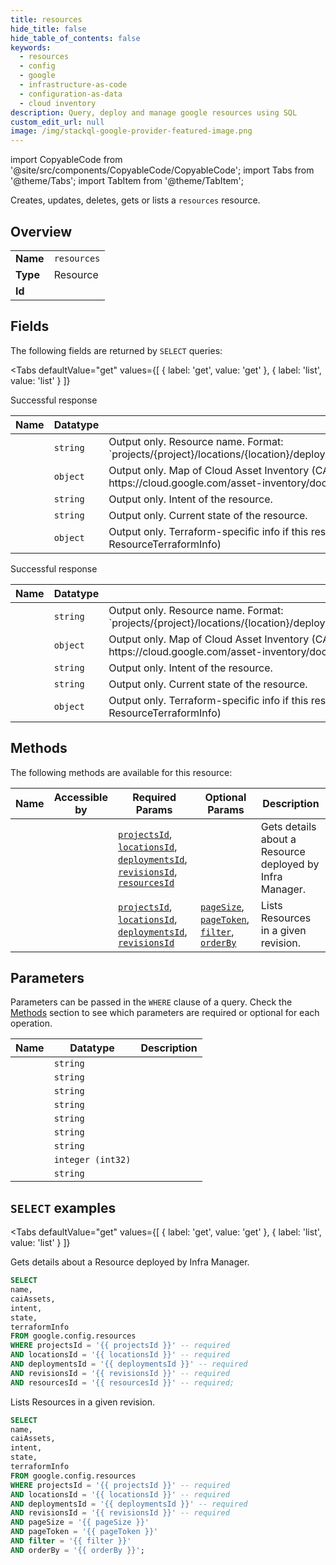 ```yaml
--- 
title: resources
hide_title: false
hide_table_of_contents: false
keywords:
  - resources
  - config
  - google
  - infrastructure-as-code
  - configuration-as-data
  - cloud inventory
description: Query, deploy and manage google resources using SQL
custom_edit_url: null
image: /img/stackql-google-provider-featured-image.png
---
```


import CopyableCode from '@site/src/components/CopyableCode/CopyableCode';
import Tabs from '@theme/Tabs';
import TabItem from '@theme/TabItem';

Creates, updates, deletes, gets or lists a <code>resources</code> resource.

## Overview
<table><tbody>
<tr><td><b>Name</b></td><td><code>resources</code></td></tr>
<tr><td><b>Type</b></td><td>Resource</td></tr>
<tr><td><b>Id</b></td><td><CopyableCode code="google.config.resources" /></td></tr>
</tbody></table>

## Fields

The following fields are returned by `SELECT` queries:

<Tabs
    defaultValue="get"
    values={[
        { label: 'get', value: 'get' },
        { label: 'list', value: 'list' }
    ]}
>
<TabItem value="get">

Successful response

<table>
<thead>
    <tr>
    <th>Name</th>
    <th>Datatype</th>
    <th>Description</th>
    </tr>
</thead>
<tbody>
<tr>
    <td><CopyableCode code="name" /></td>
    <td><code>string</code></td>
    <td>Output only. Resource name. Format: `projects/&#123;project&#125;/locations/&#123;location&#125;/deployments/&#123;deployment&#125;/revisions/&#123;revision&#125;/resources/&#123;resource&#125;`</td>
</tr>
<tr>
    <td><CopyableCode code="caiAssets" /></td>
    <td><code>object</code></td>
    <td>Output only. Map of Cloud Asset Inventory (CAI) type to CAI info (e.g. CAI ID). CAI type format follows https://cloud.google.com/asset-inventory/docs/supported-asset-types</td>
</tr>
<tr>
    <td><CopyableCode code="intent" /></td>
    <td><code>string</code></td>
    <td>Output only. Intent of the resource.</td>
</tr>
<tr>
    <td><CopyableCode code="state" /></td>
    <td><code>string</code></td>
    <td>Output only. Current state of the resource.</td>
</tr>
<tr>
    <td><CopyableCode code="terraformInfo" /></td>
    <td><code>object</code></td>
    <td>Output only. Terraform-specific info if this resource was created using Terraform. (id: ResourceTerraformInfo)</td>
</tr>
</tbody>
</table>
</TabItem>
<TabItem value="list">

Successful response

<table>
<thead>
    <tr>
    <th>Name</th>
    <th>Datatype</th>
    <th>Description</th>
    </tr>
</thead>
<tbody>
<tr>
    <td><CopyableCode code="name" /></td>
    <td><code>string</code></td>
    <td>Output only. Resource name. Format: `projects/&#123;project&#125;/locations/&#123;location&#125;/deployments/&#123;deployment&#125;/revisions/&#123;revision&#125;/resources/&#123;resource&#125;`</td>
</tr>
<tr>
    <td><CopyableCode code="caiAssets" /></td>
    <td><code>object</code></td>
    <td>Output only. Map of Cloud Asset Inventory (CAI) type to CAI info (e.g. CAI ID). CAI type format follows https://cloud.google.com/asset-inventory/docs/supported-asset-types</td>
</tr>
<tr>
    <td><CopyableCode code="intent" /></td>
    <td><code>string</code></td>
    <td>Output only. Intent of the resource.</td>
</tr>
<tr>
    <td><CopyableCode code="state" /></td>
    <td><code>string</code></td>
    <td>Output only. Current state of the resource.</td>
</tr>
<tr>
    <td><CopyableCode code="terraformInfo" /></td>
    <td><code>object</code></td>
    <td>Output only. Terraform-specific info if this resource was created using Terraform. (id: ResourceTerraformInfo)</td>
</tr>
</tbody>
</table>
</TabItem>
</Tabs>

## Methods

The following methods are available for this resource:

<table>
<thead>
    <tr>
    <th>Name</th>
    <th>Accessible by</th>
    <th>Required Params</th>
    <th>Optional Params</th>
    <th>Description</th>
    </tr>
</thead>
<tbody>
<tr>
    <td><a href="#get"><CopyableCode code="get" /></a></td>
    <td><CopyableCode code="select" /></td>
    <td><a href="#parameter-projectsId"><code>projectsId</code></a>, <a href="#parameter-locationsId"><code>locationsId</code></a>, <a href="#parameter-deploymentsId"><code>deploymentsId</code></a>, <a href="#parameter-revisionsId"><code>revisionsId</code></a>, <a href="#parameter-resourcesId"><code>resourcesId</code></a></td>
    <td></td>
    <td>Gets details about a Resource deployed by Infra Manager.</td>
</tr>
<tr>
    <td><a href="#list"><CopyableCode code="list" /></a></td>
    <td><CopyableCode code="select" /></td>
    <td><a href="#parameter-projectsId"><code>projectsId</code></a>, <a href="#parameter-locationsId"><code>locationsId</code></a>, <a href="#parameter-deploymentsId"><code>deploymentsId</code></a>, <a href="#parameter-revisionsId"><code>revisionsId</code></a></td>
    <td><a href="#parameter-pageSize"><code>pageSize</code></a>, <a href="#parameter-pageToken"><code>pageToken</code></a>, <a href="#parameter-filter"><code>filter</code></a>, <a href="#parameter-orderBy"><code>orderBy</code></a></td>
    <td>Lists Resources in a given revision.</td>
</tr>
</tbody>
</table>

## Parameters

Parameters can be passed in the `WHERE` clause of a query. Check the [Methods](#methods) section to see which parameters are required or optional for each operation.

<table>
<thead>
    <tr>
    <th>Name</th>
    <th>Datatype</th>
    <th>Description</th>
    </tr>
</thead>
<tbody>
<tr id="parameter-deploymentsId">
    <td><CopyableCode code="deploymentsId" /></td>
    <td><code>string</code></td>
    <td></td>
</tr>
<tr id="parameter-locationsId">
    <td><CopyableCode code="locationsId" /></td>
    <td><code>string</code></td>
    <td></td>
</tr>
<tr id="parameter-projectsId">
    <td><CopyableCode code="projectsId" /></td>
    <td><code>string</code></td>
    <td></td>
</tr>
<tr id="parameter-resourcesId">
    <td><CopyableCode code="resourcesId" /></td>
    <td><code>string</code></td>
    <td></td>
</tr>
<tr id="parameter-revisionsId">
    <td><CopyableCode code="revisionsId" /></td>
    <td><code>string</code></td>
    <td></td>
</tr>
<tr id="parameter-filter">
    <td><CopyableCode code="filter" /></td>
    <td><code>string</code></td>
    <td></td>
</tr>
<tr id="parameter-orderBy">
    <td><CopyableCode code="orderBy" /></td>
    <td><code>string</code></td>
    <td></td>
</tr>
<tr id="parameter-pageSize">
    <td><CopyableCode code="pageSize" /></td>
    <td><code>integer (int32)</code></td>
    <td></td>
</tr>
<tr id="parameter-pageToken">
    <td><CopyableCode code="pageToken" /></td>
    <td><code>string</code></td>
    <td></td>
</tr>
</tbody>
</table>

## `SELECT` examples

<Tabs
    defaultValue="get"
    values={[
        { label: 'get', value: 'get' },
        { label: 'list', value: 'list' }
    ]}
>
<TabItem value="get">

Gets details about a Resource deployed by Infra Manager.

```sql
SELECT
name,
caiAssets,
intent,
state,
terraformInfo
FROM google.config.resources
WHERE projectsId = '{{ projectsId }}' -- required
AND locationsId = '{{ locationsId }}' -- required
AND deploymentsId = '{{ deploymentsId }}' -- required
AND revisionsId = '{{ revisionsId }}' -- required
AND resourcesId = '{{ resourcesId }}' -- required;
```
</TabItem>
<TabItem value="list">

Lists Resources in a given revision.

```sql
SELECT
name,
caiAssets,
intent,
state,
terraformInfo
FROM google.config.resources
WHERE projectsId = '{{ projectsId }}' -- required
AND locationsId = '{{ locationsId }}' -- required
AND deploymentsId = '{{ deploymentsId }}' -- required
AND revisionsId = '{{ revisionsId }}' -- required
AND pageSize = '{{ pageSize }}'
AND pageToken = '{{ pageToken }}'
AND filter = '{{ filter }}'
AND orderBy = '{{ orderBy }}';
```
</TabItem>
</Tabs>
